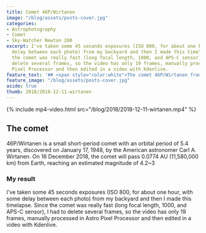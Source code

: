 ```yaml
---
title: Comet 46P/Wirtanen
image: "/blog/assets/posts-cover.jpg"
categories:
- Astrophotography
- Comet
- Sky-Watcher Newton 200
excerpt: I've taken some 45 seconds exposures (ISO 800, for about one hour, with some
  delay between each photo) from my backyard and then I made this timelapse. Since
  the comet was really fast (long focal length, 1000, and APS-C sensor), I had to
  delete several frames, so the video has only 19 frames, manually processed in Astro
  Pixel Processor and then edited in a video with Kdenlive.
feature_text: '## <span style="color:white">The comet 46P/Wirtanen from my backyard</span>'
feature_image: "/blog/assets/posts-cover.jpg"
aside: true
thumb: 2018/2018-12-11-wirtanen
---
```


{% include mp4-video.html src="/blog/2018/2018-12-11-wirtanen.mp4" %}

## The comet

46P/Wirtanen is a small short-period comet with an orbital period of 5.4 years,  discovered on January 17, 1948, by the American astronomer Carl A. Wirtanen. On 16 December 2018, the comet will pass 0.0774 AU (11,580,000 km) from Earth, reaching an estimated magnitude of 4.2~3

### My result

I've taken some 45 seconds exposures (ISO 800, for about one hour, with some delay between each photo) from my backyard and then I made this timelapse. Since the comet was really fast (long focal length, 1000, and APS-C sensor), I had to delete several frames, so the video has only 19 frames, manually processed in Astro Pixel Processor and then edited in a video with Kdenlive.